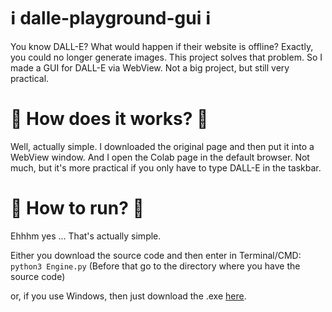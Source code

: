 # ℹ️ dalle-playground-gui ℹ️
</hr>
You know DALL-E? What would happen if their website is offline? Exactly, you could no longer generate images. This project solves that problem. So I made a GUI for DALL-E via WebView. Not a big project, but still very practical.

# 👷 How does it works? 👷

Well, actually simple. I downloaded the original page and then put it into a WebView window. And I open the Colab page in the default browser. Not much, but it's more practical if you only have to type DALL-E in the taskbar.

# 🏃 How to run? 🏃

Ehhhm yes ... That's actually simple. 

Either you download the source code and then enter in Terminal/CMD:<br>
```python3 Engine.py``` (Before that go to the directory where you have the source code) </br>

or, if you use Windows, then just download the .exe <a href="https://raw.githubusercontent.com/Fidode07/dalle-playground-gui/master/Compiled/DALL-E.exe">here</a>.
